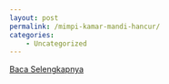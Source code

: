 ```yaml
---
layout: post
permalink: /mimpi-kamar-mandi-hancur/
categories:
    - Uncategorized
---
```


[Baca Selengkapnya](/04)